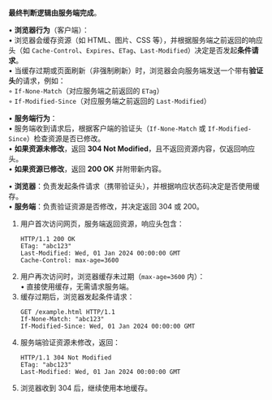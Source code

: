 
**最终判断逻辑由服务端完成**。

• **浏览器行为**（客户端）：  
  • 浏览器会缓存资源（如 HTML、图片、CSS 等），并根据服务端之前返回的响应头（如 `Cache-Control`、`Expires`、`ETag`、`Last-Modified`）决定是否发起**条件请求**。  
  • 当缓存过期或页面刷新（非强制刷新）时，浏览器会向服务端发送一个带有**验证头**的请求，例如：  
    ◦ `If-None-Match`（对应服务端之前返回的 `ETag`）  
    ◦ `If-Modified-Since`（对应服务端之前返回的 `Last-Modified`）  

• **服务端行为**：  
  • 服务端收到请求后，根据客户端的验证头（`If-None-Match` 或 `If-Modified-Since`）检查资源是否已修改。  
  • **如果资源未修改**，返回 **304 Not Modified**，且不返回资源内容，仅返回响应头。  
  • **如果资源已修改**，返回 **200 OK** 并附带新内容。  

• **浏览器**：负责发起条件请求（携带验证头），并根据响应状态码决定是否使用缓存。  
• **服务端**：负责验证资源是否修改，并决定返回 304 或 200。  

1. 用户首次访问网页，服务端返回资源，响应头包含：  
   ```http
   HTTP/1.1 200 OK
   ETag: "abc123"
   Last-Modified: Wed, 01 Jan 2024 00:00:00 GMT
   Cache-Control: max-age=3600
   ```
2. 用户再次访问时，浏览器缓存未过期（`max-age=3600` 内）：  
   • 直接使用缓存，无需请求服务端。
3. 缓存过期后，浏览器发起条件请求：  
   ```http
   GET /example.html HTTP/1.1
   If-None-Match: "abc123"
   If-Modified-Since: Wed, 01 Jan 2024 00:00:00 GMT
   ```
4. 服务端验证资源未修改，返回：  
   ```http
   HTTP/1.1 304 Not Modified
   ETag: "abc123"
   Last-Modified: Wed, 01 Jan 2024 00:00:00 GMT
   ```
5. 浏览器收到 304 后，继续使用本地缓存。  

